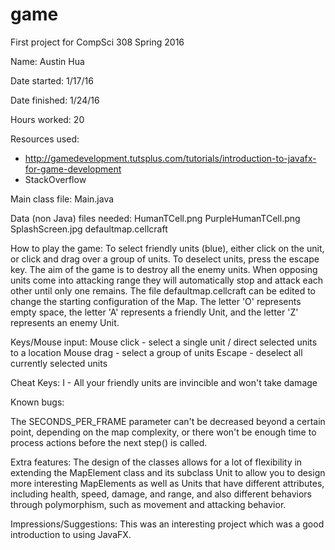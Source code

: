# game
First project for CompSci 308 Spring 2016

Name: Austin Hua

Date started: 1/17/16

Date finished: 1/24/16

Hours worked: 20

Resources used: 
 - http://gamedevelopment.tutsplus.com/tutorials/introduction-to-javafx-for-game-development
 - StackOverflow

Main class file: 
Main.java

Data (non Java) files needed:
HumanTCell.png
PurpleHumanTCell.png
SplashScreen.jpg
defaultmap.cellcraft

How to play the game:
To select friendly units (blue), either click on the unit, or click and drag over a group of units.
To deselect units, press the escape key.
The aim of the game is to destroy all the enemy units.
When opposing units come into attacking range they will automatically stop and attack each other until only one remains.
The file defaultmap.cellcraft can be edited to change the starting configuration of the Map. The letter 'O' represents empty space, the letter 'A' represents a friendly Unit, and the letter 'Z' represents an enemy Unit.

Keys/Mouse input:
Mouse click - select a single unit / direct selected units to a location
Mouse drag - select a group of units
Escape - deselect all currently selected units

Cheat Keys:
I - All your friendly units are invincible and won't take damage

Known bugs:

The SECONDS\_PER\_FRAME parameter can't be decreased beyond a certain point, depending on the map complexity, or there won't be enough time to process actions before the next step() is called.

Extra features:
The design of the classes allows for a lot of flexibility in extending the MapElement class and its subclass Unit to allow you to design more interesting MapElements as well as Units that have different attributes, including health, speed, damage, and range, and also different behaviors through polymorphism, such as movement and attacking behavior. 

Impressions/Suggestions:
This was an interesting project which was a good introduction to using JavaFX.
